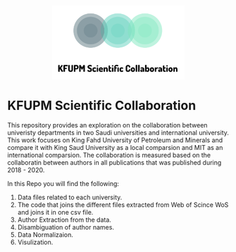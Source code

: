 <p align="center">
<img src="images/KFUPM_NLP.png" width=300/>
</p>

# KFUPM Scientific Collaboration
This repository provides an exploration on the collaboration between univeristy departments in two Saudi universities and international university. This work focuses on King Fahd University of Petroleum and Minerals and compare it with King Saud University as a local comparsion and MIT as an international comparsion. The collaboration is measured based on the collaboratin between authors in all publications that was published during 2018 - 2020. 

In this Repo you will find the following:
1. Data files related to each university. 
2. The code that joins the different files extracted from Web of Scince WoS and joins it in one csv file. 
3. Author Extraction from the data. 
4. Disambiguation of author names. 
5. Data Normalizaion. 
5. Visulization.

